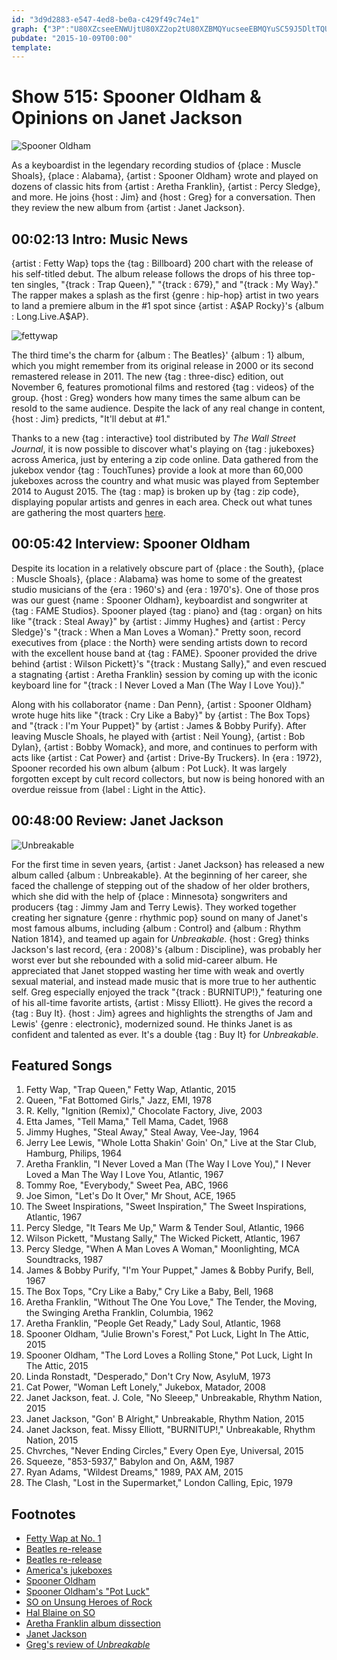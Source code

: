 ```yaml
---
id: "3d9d2883-e547-4ed8-be0a-c429f49c74e1"
graph: {"3P":"U80XZcseeENWUjtU80XZ2op2tU80XZBMQYucseeEBMQYuSC59J5DltTQUqER","9I":"BIrBsS2ve8S2ve8tf6iGFR8bTtf6iGljUUQtf6iGBDJtltf6iGljUUQyDp5rJG2oMljUUQljUUQodPIWCEC05ljUUQLYe6jljUUQVCT0kljUUQBDCgsljUUQBLwU6ljUUQBKKMmljUUQBBJRfljUUQk2OMvljUUQljUUQn64tGljUUQozT8DCgf4BljUUQJU7HYljUUQ6dLVRVCT0kLYe6jkPAcKCEC05RDcW94FTogodPIWBBJRfJG2oMJG2oMyDp5rBDJtlOgbd23J6xMyDp5rOgbd2XZgIE","280":"vuPqazhTw6BCmZvvuPqan2AzevuPqa3nSt1vuPqaBCmZvzhTw697qipzhTw6aa2zazhTw6BCmZvONnSZBCmZvn2Aze3nSt1BCmZvBCmZvBEjLY97qipBHm1GBF8Cjaa2za97qipX6cfd"}
pubdate: "2015-10-09T00:00"
template: 
---
```






# Show 515: Spooner Oldham & Opinions on Janet Jackson

![Spooner Oldham](https://static.soundopinions.org/images/2015/spooneroldham_web.jpg)

As a keyboardist in the legendary recording studios of {place : Muscle Shoals}, {place : Alabama}, {artist : Spooner Oldham} wrote and played on dozens of classic hits from {artist : Aretha Franklin}, {artist : Percy Sledge}, and more. He joins {host : Jim} and {host : Greg} for a conversation. Then they review the new album from {artist : Janet Jackson}.



## 00:02:13 Intro: Music News

{artist : Fetty Wap} tops the {tag : Billboard} 200 chart with the release of his self-titled debut. The album release follows the drops of his three top-ten singles, "{track : Trap Queen},"  "{track : 679}," and "{track : My Way}."  The rapper makes a splash as the first {genre : hip-hop} artist in two years to land a premiere album in the #1 spot since {artist : A$AP Rocky}'s {album : Long.Live.A$AP}.

![fettywap](https://static.soundopinions.org/assets/515/3P0.jpg)

The third time's the charm for {album : The Beatles}' {album : 1} album, which you might remember from its original release in 2000 or its second remastered release in 2011. The new {tag : three-disc} edition, out November 6, features promotional films and restored {tag : videos} of the group. {host : Greg} wonders how many times the same album can be resold to the same audience. Despite the lack of any real change in content, {host : Jim} predicts, "It'll debut at #1."

Thanks to a new {tag : interactive} tool distributed by *The Wall Street Journal*, it is now possible to discover what's playing on {tag : jukeboxes} across America, just by entering a zip code online. Data gathered from the jukebox vendor {tag : TouchTunes} provide a look at more than 60,000 jukeboxes across the country and what music was played from September 2014 to August 2015. The {tag : map} is broken up by {tag : zip code}, displaying popular artists and genres in each area. Check out what tunes are gathering the most quarters [here](http://graphics.wsj.com/americas-jukebox-heroes/).



## 00:05:42 Interview: Spooner Oldham

Despite its location in a relatively obscure part of {place : the South}, {place : Muscle Shoals}, {place : Alabama} was home to some of the greatest studio musicians of the {era : 1960's} and {era : 1970's}. One of those pros was our guest {name : Spooner Oldham}, keyboardist and songwriter at {tag : FAME Studios}. Spooner played {tag : piano} and {tag : organ} on hits like "{track : Steal Away}" by {artist : Jimmy Hughes} and {artist : Percy Sledge}'s "{track : When a Man Loves a Woman}." Pretty soon, record executives from {place : the North} were sending artists down to record with the excellent house band at {tag : FAME}. Spooner provided the drive behind {artist : Wilson Pickett}'s "{track : Mustang Sally}," and even rescued a stagnating {artist : Aretha Franklin}  session by coming up with the iconic keyboard line for "{track : I Never Loved a Man (The Way I Love You)}."

Along with his collaborator {name : Dan Penn}, {artist : Spooner Oldham} wrote huge hits like "{track : Cry Like a Baby}" by {artist : The Box Tops} and "{track : I'm Your Puppet}" by {artist : James & Bobby Purify}. After leaving Muscle Shoals, he played with {artist : Neil Young}, {artist : Bob Dylan}, {artist : Bobby Womack}, and more, and continues to perform with acts like {artist : Cat Power} and {artist : Drive-By Truckers}. In {era : 1972}, Spooner recorded his own album {album : Pot Luck}. It was largely forgotten except by cult record collectors, but now is being honored with an overdue reissue from {label : Light in the Attic}.



## 00:48:00 Review: Janet Jackson

![Unbreakable](https://static.soundopinions.org/assets/515/2800.jpg)

For the first time in seven years, {artist : Janet Jackson} has released a new album called {album : Unbreakable}. At the beginning of her career, she faced the challenge of stepping out of the shadow of her older brothers, which she did with the help of {place : Minnesota} songwriters and producers {tag : Jimmy Jam and Terry Lewis}. They worked together creating her signature {genre : rhythmic pop} sound on many of Janet's most famous albums, including {album : Control} and {album : Rhythm Nation 1814}, and teamed up again for *Unbreakable*. {host : Greg} thinks Jackson's last record, {era : 2008}'s {album : Discipline}, was probably her worst ever but she rebounded with a solid mid-career album. He appreciated that Janet stopped wasting her time with weak and overtly sexual material, and instead made music that is more true to her authentic self. Greg especially enjoyed the track "{track : BURNITUP!}," featuring one of his all-time favorite artists, {artist : Missy Elliott}. He gives the record a {tag : Buy It}. {host : Jim} agrees and highlights the strengths of Jam and Lewis' {genre : electronic}, modernized sound. He thinks Janet is as confident and talented as ever. It's a double {tag : Buy It} for *Unbreakable*.



## Featured Songs

1. Fetty Wap, "Trap Queen," Fetty Wap, Atlantic, 2015
2. Queen, "Fat Bottomed Girls," Jazz, EMI, 1978
3. R. Kelly, "Ignition (Remix)," Chocolate Factory, Jive, 2003
4. Etta James, "Tell Mama," Tell Mama, Cadet, 1968
5. Jimmy Hughes, "Steal Away," Steal Away, Vee-Jay, 1964
6. Jerry Lee Lewis, "Whole Lotta Shakin' Goin' On," Live at the Star Club, Hamburg, Philips, 1964
7. Aretha Franklin, "I Never Loved a Man (The Way I Love You)," I Never Loved a Man The Way I Love You, Atlantic, 1967
8. Tommy Roe, "Everybody," Sweet Pea, ABC, 1966
9. Joe Simon, "Let's Do It Over," Mr Shout, ACE, 1965
10. The Sweet Inspirations, "Sweet Inspiration," The Sweet Inspirations, Atlantic, 1967
11. Percy Sledge, "It Tears Me Up," Warm & Tender Soul, Atlantic, 1966
12. Wilson Pickett, "Mustang Sally," The Wicked Pickett, Atlantic, 1967
13. Percy Sledge, "When A Man Loves A Woman," Moonlighting, MCA Soundtracks, 1987
14. James & Bobby Purify, "I'm Your Puppet," James & Bobby Purify, Bell, 1967
15. The Box Tops, "Cry Like a Baby," Cry Like a Baby, Bell, 1968
16. Aretha Franklin, "Without The One You Love," The Tender, the Moving, the Swinging Aretha Franklin, Columbia, 1962
17. Aretha Franklin, "People Get Ready," Lady Soul, Atlantic, 1968
18. Spooner Oldham, "Julie Brown's Forest," Pot Luck, Light In The Attic, 2015
19. Spooner Oldham, "The Lord Loves a Rolling Stone," Pot Luck, Light In The Attic, 2015
20. Linda Ronstadt, "Desperado," Don't Cry Now, AsyluM, 1973
21. Cat Power, "Woman Left Lonely," Jukebox, Matador, 2008
22. Janet Jackson, feat. J. Cole, "No Sleeep," Unbreakable, Rhythm Nation, 2015
23. Janet Jackson, "Gon' B Alright," Unbreakable, Rhythm Nation, 2015
24. Janet Jackson, feat. Missy Elliott, "BURNITUP!," Unbreakable, Rhythm Nation, 2015
25. Chvrches, "Never Ending Circles," Every Open Eye, Universal, 2015
26. Squeeze, "853-5937," Babylon and On, A&M, 1987
27. Ryan Adams, "Wildest Dreams," 1989, PAX AM, 2015
28. The Clash, "Lost in the Supermarket," London Calling, Epic, 1979



## Footnotes

- [Fetty Wap at No. 1](http://www.billboard.com/articles/columns/chart-beat/6715445/fetty-wap-debuts-at-no-1-on-billboard-200-albums-chart)
- [Beatles re-release](http://www.thebeatles.com/sites/one/index.html)
- [Beatles re-release](http://www.forbes.com/sites/markbeech/2015/10/04/beatles-new-album-1-comes-together-offers-lessons-for-comeback-kings-presley-jackson/)
- [America's jukeboxes](http://graphics.wsj.com/americas-jukebox-heroes/)
- [Spooner Oldham](http://www.spooneroldhammusic.com/)
- [Spooner Oldham's "Pot Luck"](http://lightintheattic.net/releases/1760-pot-luck)
- [SO on Unsung Heroes of Rock](/show/112)
- [Hal Blaine on SO](/show/488/)
- [Aretha Franklin album dissection](/show/332)
- [Janet Jackson](http://www.janetjackson.com/home#.VhVl2xNVhHw)
- [Greg's review of *Unbreakable*](http://www.chicagotribune.com/entertainment/music/kot/sc-music-janet-jackson-unbreakable-review-ent-1002-20151002-column.html)